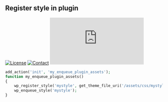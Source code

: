 ## Register style in plugin
[![License](https://img.shields.io/github/license/dedewiweka/snippets?color=brightgreen)](https://github.com/dedewiweka/snippets/blob/main/LICENSE) [![Contact](https://img.shields.io/badge/contact-Dede%20Wiweka-orange)](https://dede.wiweka.com/development) ![File size](https://img.shields.io/github/size/dedewiweka/snippets/register-style-in-plugin.md) 
```php
add_action('init', 'my_enqueue_plugin_assets');
function my_enqueue_plugin_assets()
{
    wp_register_style('mystyle', get_theme_file_uri('/assets/css/mystyle.css'));
    wp_enqueue_style('mystyle');
}
```
